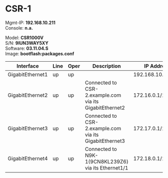 # CSR-1  

Mgmt-IP:    **192.168.10.211**<br>
Console:    **n.a.**<br>

Model:      **CSR1000V**<br>
S/N:        **9IUN3WAY5XY**<br>
Software:   **03.11.04.S**<br>
Image:      **bootflash:packages.conf**<br>

| Interface | Line | Oper | Description | IP Address | Neighbor |
| --------- | ---- | ---- | ----------- | ---------- |----------|
| GigabitEthernet1 | up | up |  | 192.168.10.211/24 |  |
| GigabitEthernet2 | up | up | Connected to CSR-2.example.com via its GigabitEthernet2 | 172.16.0.1/16 | CSR-2.example.com |
| GigabitEthernet3 | up | up | Connected to CSR-2.example.com via its GigabitEthernet3 | 172.17.0.1/16 | CSR-2.example.com |
| GigabitEthernet4 | up | up | Connected to N9K-1(9CN8KL239Z6) via its Ethernet1/1 | 172.18.0.1/16 | N9K-1(9CN8KL239Z6) |
